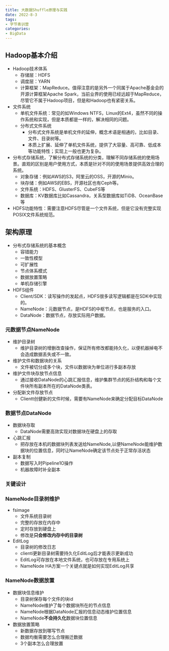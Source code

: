 ```yaml
---
title: 大数据Shuffle原理与实践
date: 2022-8-3
tags:
- 字节青训营
categories:
- BigData
---
```

## Hadoop基本介绍
- Hadoop技术体系
  - 存储层：HDFS
  - 调度层：YARN
  - 计算框架：MapReduce。值得注意的是另外一个同属于Apache基金会的开源计算框架Apache Spark，当前业界的使用已经远超于MapReduce，尽管它不属于Hadoop项目，但是和Hadoop也有紧密关系。
- 文件系统
	- 单机文件系统：常见的如Windows NTFS，Linux的Ext4，虽然不同的操作系统和实现，但是本质都是一样的，解决相同的问题。
	- 分布式文件系统
		- 分布式文件系统是单机文件的延伸，概念术语是相通的，比如目录、文件、目录树等。
		- 本质上扩展、延伸了单机文件系统，提供了大容量、高可靠、低成本等功能特性；实现上一般也更为复杂。
- 分布式存储系统，了解分布式存储系统的分类，理解不同存储系统的使用场景。直观的区别是用户使用方式，本质是针对不同的使用场景提供高效合理的系统。  
	- 对象存储：例如AWS的S3，阿里云的OSS，开源的Minio。
	- 块存储：例如AWS的EBS，开源社区也有Ceph等。
	- 文件系统：HDFS、GlusterFS、CubeFS等
	- 数据库：KV数据库比如Cassandra，关系型数据库如TiDB、OceanBase等
- HDFS功能特性：需要注意HDFS尽管是一个文件系统，但是它没有完整实现POSIX文件系统规范。
## 架构原理
- 分布式存储系统的基本概念
    - 容错能力
    - 一致性模型
    - 可扩展性
    - 节点体系模式
    - 数据放置策略
	- 单机存储引擎
- HDFS组件 
	- Client/SDK：读写操作的发起点，HDFS很多读写逻辑都是在SDK中实现的。
	-  NameNode：元数据节点，是HDFS的中枢节点，也是服务的入口。
	-  DataNode：数据节点，存放实际用户数据。
### 元数据节点NameNode
- 维护目录树
	- 维护目录树的增删改查操作，保证所有修改都能持久化，以便机器掉电不会造成数据丢失或不一致。
- 维护文件和数据块的关系
	- 文件被切分成多个块，文件以数据块为单位进行多副本存放
- 维护文件块存放节点信息
	- 通过接收DataNode的心跳汇报信息，维护集群节点的拓扑结构和每个文件块所有副本所在的DataNode类表。
- 分配新文件存放节点
	- Clientt创健新的文件时候，需要有NameNode来确定分配目标DataNode
### 数据节点DataNode
- 数据块存取
	- DataNode需要高效实现对数据块在硬盘上的存取
- 心跳汇报
	- 把存放在本机的数据块列表发送给NameNode,以便NameNode能维护数据块的位置信息，同时让NameNode确定该节点处于正常存活状态
- 副本复制
	- 数据写入时Pipeline1O操作
	- 机器故障时补全副本
### 关键设计
### NameNode目录树维护
- fsimage
	- 文件系统目录树
	- 完整的存放在内存中
	- 定时存放到硬盘上
	- 修改是**只会修改内存中的目录树**
- EditLog
	- 目录树的修改日志
	- clienti更新目录树需要持久化EditLog后才能表示更新成功
	- EditLog可存放在本地文件系统，也可存放在专用系统上
	- NameNode HA方案一个关键点就是如何实现EditLog共享
### NameNode数据放置
- 数据块信息维护
	- 目录树保存每个文件的块id
	- NameNode维护了每个数据块所在的节点信息
	- NameNode根据DataNode汇报的信息动态维护位置信息
	- NameNode**不会持久化**数据块位置信息
- 数据放置策略
	- 新数据存放到哪写节点
	- 数据均衡需要怎么合理搬迁数据
	- 3个副本怎么合理放置